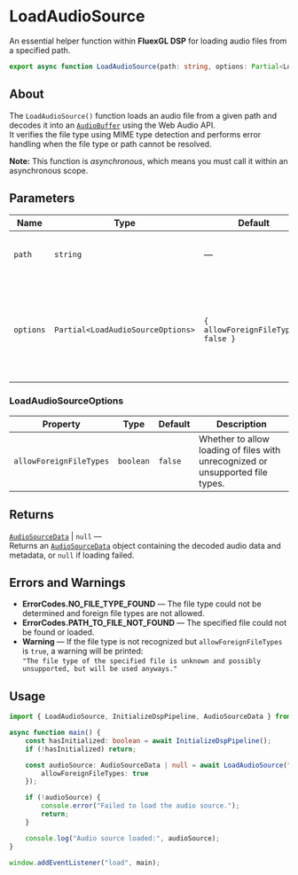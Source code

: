 # LoadAudioSource

An essential helper function within **FluexGL DSP** for loading audio files from a specified path.

```ts
export async function LoadAudioSource(path: string, options: Partial<LoadAudioSourceOptions> = { allowForeignFileTypes: false }): Promise<AudioSourceData | null>;
```

## About

The `LoadAudioSource()` function loads an audio file from a given path and decodes it into an [`AudioBuffer`](https://developer.mozilla.org/en-US/docs/Web/API/AudioBuffer) using the Web Audio API.  
It verifies the file type using MIME type detection and performs error handling when the file type or path cannot be resolved.

**Note:** This function is *asynchronous*, which means you must call it within an asynchronous scope.

## Parameters

| Name | Type | Default | Description |
|------|------|----------|-------------|
| `path` | `string` | — | The file path or URL to the audio source. |
| `options` | `Partial<LoadAudioSourceOptions>` | `{ allowForeignFileTypes: false }` | Optional configuration that controls how the function handles unknown or unsupported file types. |

### LoadAudioSourceOptions

| Property | Type | Default | Description |
|-----------|------|----------|-------------|
| `allowForeignFileTypes` | `boolean` | `false` | Whether to allow loading of files with unrecognized or unsupported file types. |

## Returns

[`AudioSourceData`](../core/AudioSourceData.md) \| `null` —  
Returns an [`AudioSourceData`](../core/AudioSourceData.md) object containing the decoded audio data and metadata, or `null` if loading failed.

## Errors and Warnings

- **ErrorCodes.NO_FILE_TYPE_FOUND** — The file type could not be determined and foreign file types are not allowed.  
- **ErrorCodes.PATH_TO_FILE_NOT_FOUND** — The specified file could not be found or loaded.  
- **Warning** — If the file type is not recognized but `allowForeignFileTypes` is `true`, a warning will be printed:  
  `"The file type of the specified file is unknown and possibly unsupported, but will be used anyways."`

## Usage

```ts
import { LoadAudioSource, InitializeDspPipeline, AudioSourceData } from "@fluexgl/dsp";

async function main() {
    const hasInitialized: boolean = await InitializeDspPipeline();
    if (!hasInitialized) return;

    const audioSource: AudioSourceData | null = await LoadAudioSource("/assets/audio/track.wav", {
        allowForeignFileTypes: true
    });

    if (!audioSource) {
        console.error("Failed to load the audio source.");
        return;
    }

    console.log("Audio source loaded:", audioSource);
}

window.addEventListener("load", main);
```